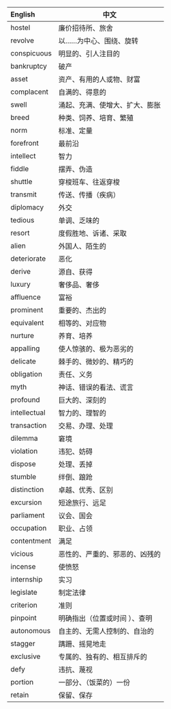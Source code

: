 
| English      | 中文              |
| :----------- | --------------- |
| hostel       | 廉价招待所、旅舍        |
| revolve      | 以……为中心、围绕、旋转    |
| conspicuous  | 明显的、引人注目的       |
| bankruptcy   | 破产              |
| asset        | 资产、有用的人或物、财富    |
| complacent   | 自满的、得意的         |
| swell        | 涌起、充满、使增大、扩大、膨胀 |
| breed        | 种类、饲养、培育、繁殖     |
| norm         | 标准、定量           |
| forefront    | 最前沿             |
| intellect    | 智力              |
| fiddle       | 摆弄、伪造           |
| shuttle      | 穿梭班车、往返穿梭       |
| transmit     | 传送、传播（疾病）       |
| diplomacy    | 外交              |
| tedious      | 单调、乏味的          |
| resort       | 度假胜地、诉诸、采取      |
| alien        | 外国人、陌生的         |
| deteriorate  | 恶化              |
| derive       | 源自、获得           |
| luxury       | 奢侈品、奢侈          |
| affluence    | 富裕              |
| prominent    | 重要的、杰出的         |
| equivalent   | 相等的、对应物         |
| nurture      | 养育、培养           |
| appalling    | 使人惊骇的、极为恶劣的     |
| delicate     | 棘手的、微妙的、精巧的     |
| obligation   | 责任、义务           |
| myth         | 神话、错误的看法、谎言     |
| profound     | 巨大的、深刻的         |
| intellectual | 智力的、理智的         |
| transaction  | 交易、办理、处理        |
| dilemma      | 窘境              |
| violation    | 违犯、妨碍           |
| dispose      | 处理、丢掉           |
| stumble      | 绊倒、踉跄           |
| distinction  | 卓越、优秀、区别        |
| excursion    | 短途旅行、远足         |
| parliament   | 议会、国会           |
| occupation   | 职业、占领           |
| contentment  | 满足              |
| vicious      | 恶性的、严重的、邪恶的、凶残的 |
| incense      | 使愤怒             |
| internship   | 实习              |
| legislate    | 制定法律            |
| criterion    | 准则              |
| pinpoint     | 明确指出（位置或时间 ）、查明 |
| autonomous   | 自主的、无需人控制的、自治的  |
| stagger      | 蹒跚、摇晃地走         |
| exclusive    | 专属的、独有的、相互排斥的   |
| defy         | 违抗、蔑视           |
| portion      | 一部分、（饭菜的）一份     |
| retain       | 保留、保存           |

